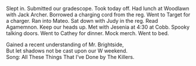 Slept in. Submitted our gradescope. Took today off. Had lunch at Woodlawn with Jack Archer. Borrowed a charging cord from the reg. Went to Target for a charger. Ran into Mateo. Sat down with Judy in the reg. Read Agamemnon. Keep our heads up. Met with Jesenia at 4:30 at Cobb. Spooky talking doors. Went to Cathey for dinner. Mock merch. Went to bed.

Gained a recent understanding of Mr. Brightside,  
But let shadows not be cast upon our W weekend.  
Song: All These Things That I’ve Done by The Killers.

